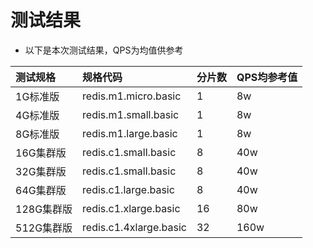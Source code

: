 # 测试结果

- 以下是本次测试结果，QPS为均值供参考


|  测试规格  |规格代码|分片数|QPS均参考值 |
|:---|:--|:---|:---|
| 1G标准版  |  redis.m1.micro.basic  | 1 | 8w  |
| 4G标准版  |  redis.m1.small.basic  | 1 | 8w |
| 8G标准版  |  redis.m1.large.basic  | 1 | 8w |
| 16G集群版 |  redis.c1.small.basic  | 8 | 40w |
| 32G集群版 |  redis.c1.small.basic  |  8| 40w |
| 64G集群版 |  redis.c1.large.basic  | 8 | 40w |
| 128G集群版|  redis.c1.xlarge.basic | 16| 80w |
| 512G集群版|  redis.c1.4xlarge.basic   | 32 | 160w |

